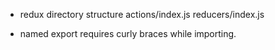 - redux directory structure
actions/index.js 
reducers/index.js

- named export requires curly braces while importing.
